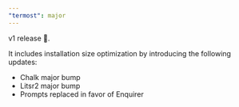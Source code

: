 ```yaml
---
"termost": major
---
```


v1 release 🚀.

It includes installation size optimization by introducing the following updates:

-   Chalk major bump
-   Litsr2 major bump
-   Prompts replaced in favor of Enquirer
